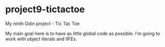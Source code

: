 # project9-tictactoe
My ninth Odin project - Tic Tac Toe

My main goal here is to have as little global code as possible.
I'm going to work with object literals and IIFEs.